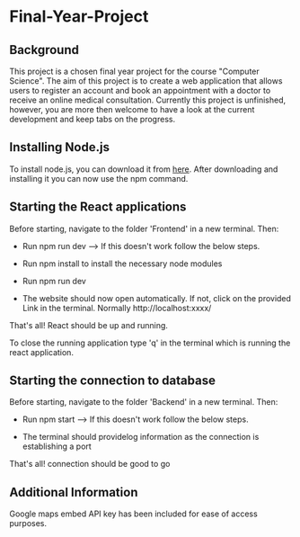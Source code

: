 # Final-Year-Project

Background
----------
This project is a chosen final year project for the course "Computer Science".
The aim of this project is to create a web application that allows users to register an account and book an appointment with a doctor to receive an online medical consultation. Currently this project is unfinished, however, you are more then welcome to have a look at the current development and keep tabs on the progress.

Installing Node.js
------------------
To install node.js, you can download it from [here](https://nodejs.org/en/download). After downloading and installing it you can now use the npm command.

Starting the React applications
-------------------------------
Before starting, navigate to the folder 'Frontend' in a new terminal. Then:

- Run npm run dev --> If this doesn't work follow the below steps.

- Run npm install to install the necessary node modules
- Run npm run dev

- The website should now open automatically. If not, click on the provided Link in the terminal. Normally http://localhost:xxxx/

That's all! React should be up and running.

To close the running application type 'q' in the terminal which is running the react application.

Starting the connection to database
-------------------------------
Before starting, navigate to the folder 'Backend' in a new terminal. Then:

- Run npm start --> If this doesn't work follow the below steps.

- The terminal should providelog information as the connection is establishing a port

That's all! connection should be good to go

Additional Information
----------------------
Google maps embed API key has been included for ease of access purposes.
